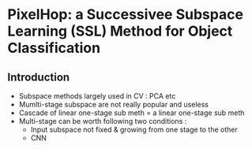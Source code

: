 # PixelHop: a Successivee Subspace Learning (SSL) Method for Object Classification

## Introduction
- Subspace methods largely used in CV : PCA etc
- Mumlti-stage subspace are not really popular and useless
- Cascade of linear one-stage sub meth = a linear one-stage sub meth
- Multi-stage can be worth following two conditions :
  - Input subspace not fixed & growing from one stage to the other
  - CNN